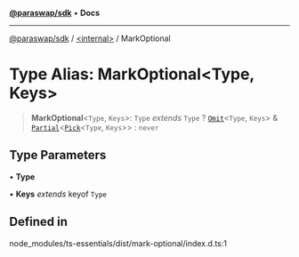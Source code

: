 [**@paraswap/sdk**](../../README.md) • **Docs**

***

[@paraswap/sdk](../../globals.md) / [\<internal\>](../README.md) / MarkOptional

# Type Alias: MarkOptional\<Type, Keys\>

> **MarkOptional**\<`Type`, `Keys`\>: `Type` *extends* `Type` ? [`Omit`](Omit.md)\<`Type`, `Keys`\> & [`Partial`](Partial.md)\<[`Pick`](Pick.md)\<`Type`, `Keys`\>\> : `never`

## Type Parameters

• **Type**

• **Keys** *extends* keyof `Type`

## Defined in

node\_modules/ts-essentials/dist/mark-optional/index.d.ts:1
